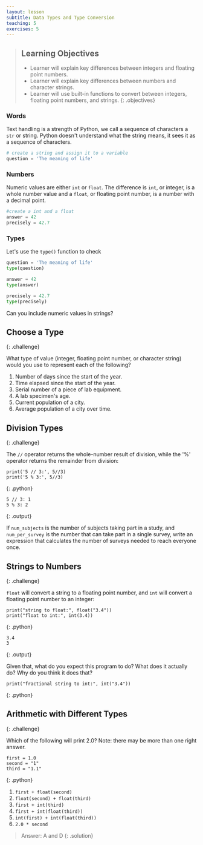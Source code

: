 ```yaml
---
layout: lesson
subtitle: Data Types and Type Conversion
teaching: 5
exercises: 5
---
```

> ## Learning Objectives
>
> * Learner will explain key differences between integers and floating point numbers.
> * Learner will explain key differences between numbers and character strings.
> * Learner will use built-in functions to convert between integers, floating point numbers, and strings.
{: .objectives}

### Words

Text handling is a strength of Python, we call a sequence of characters a `str` or string. Python doesn't understand what the string means, it sees it as a sequence of characters.

```python
# create a string and assign it to a variable
question = 'The meaning of life'
```

### Numbers

Numeric values are either `int` or `float`. The difference is `int`, or integer, is a whole number value and a `float`, or floating point number, is a number with a decimal point.

```python
#create a int and a float
answer = 42
precisely = 42.7
```

### Types

Let's use the `type()` function to check

```python
question = 'The meaning of life'
type(question)
```
```python
answer = 42
type(answer)
```
```python
precisely = 42.7
type(precisely)
```

Can you include numeric values in strings?

## Choose a Type
{: .challenge}

What type of value (integer, floating point number, or character string)
would you use to represent each of the following?

1. Number of days since the start of the year.
2. Time elapsed since the start of the year.
3. Serial number of a piece of lab equipment.
4. A lab specimen's age.
5. Current population of a city.
6. Average population of a city over time.

## Division Types
{: .challenge}

The `//` operator returns the whole-number result of division,
while the '%' operator returns the remainder from division:

~~~
print('5 // 3:', 5//3)
print('5 % 3:', 5//3)
~~~
{: .python}

~~~
5 // 3: 1
5 % 3: 2
~~~
{: .output}

If `num_subjects` is the number of subjects taking part in a study,
and `num_per_survey` is the number that can take part in a single survey,
write an expression that calculates the number of surveys needed
to reach everyone once.

## Strings to Numbers
{: .challenge}

`float` will convert a string to a floating point number,
and `int` will convert a floating point number to an integer:

~~~
print("string to float:", float("3.4"))
print("float to int:", int(3.4))
~~~
{: .python}

~~~
3.4
3
~~~
{: .output}

Given that,
what do you expect this program to do?
What does it actually do?
Why do you think it does that?

~~~
print("fractional string to int:", int("3.4"))
~~~
{: .python}

## Arithmetic with Different Types
{: .challenge}

Which of the following will print 2.0?
Note: there may be more than one right answer.

~~~
first = 1.0
second = "1"
third = "1.1"
~~~
{: .python}

1. `first + float(second)`
2. `float(second) + float(third)`
3. `first + int(third)`
4. `first + int(float(third))`
5. `int(first) + int(float(third))`
6. `2.0 * second`

> Answer: A and D
{: .solution}
